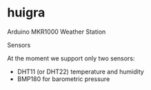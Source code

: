 # huigra
Arduino MKR1000 Weather Station 

Sensors

At the moment we support only two sensors:

- DHT11 (or DHT22) temperature and humidity
- BMP180 for barometric pressure
